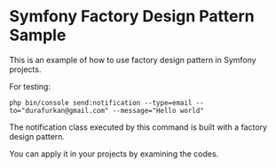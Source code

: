 # Symfony Factory Design Pattern Sample

This is an example of how to use factory design pattern in Symfony projects.


For testing:

`php bin/console send:notification --type=email --to="durafurkan@gmail.com" --message="Hello world"`

The notification class executed by this command is built with a factory design pattern.

You can apply it in your projects by examining the codes.

